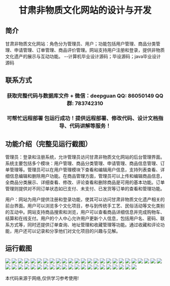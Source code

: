 <p><h1 align="center">甘肃非物质文化网站的设计与开发</h1></p>

## 简介
甘肃非物质文化网站：角色分为管理员、用户；功能包括用户管理、商品分类管理、申请管理、订单管理、商品评价管理。网站支持用户注册和登录，提供非物质文化遗产的展示与互动功能。    --计算机毕业设计源码；毕设源码；java毕业设计源码


## 联系方式
<p><h3 align="center">获取完整代码与数据库文件 + 微信：deepguan QQ: 86050149 QQ群: 783742310</h3></p>
<p><h3 align="center">可帮忙远程部署 包运行成功！提供远程部署、修改代码、设计文档指导、代码讲解等服务！</h3></p>

## 功能介绍（完整见运行截图）
管理员：登录和注册系统，允许管理员访问甘肃非物质文化网站的后台管理界面。系统主要包括多个模块：用户管理、商品分类管理、申请管理、商品信息管理、订单管理等。管理员可以在用户管理模块下查看和编辑用户信息，支持列表查看、详细信息编辑和删除用户功能。在商品管理方面，管理员可以上传和编辑商品信息，全商品分类展示、详细查看、修改、评论查看和删除商品是可用的基本功能。订单管理则提供对不同订单状态如已支付、未支付、已发货等订单的查看和管理功能。

用户：网站为用户提供注册和登录功能，使其可以访问甘肃非物质文化遗产相关的前台界面。用户可以浏览多个文化项目，参与到传统手工艺、民俗活动等文化类别的互动中。网站支持商品搜索和浏览，用户可以查看商品详细信息并完成购物车、结算和在线支付。用户的个人中心允许用户更新个人信息，包括用户名、密码、联系方式等，同时还提供订单查询、地址管理和收藏管理等功能。通过收藏和评论功能，用户还可以记录和分享他们对文化项目的兴趣与见解。


## 运行截图
![](img/001.jpg)
![](img/002.jpg)
![](img/003.jpg)
![](img/004.jpg)
![](img/005.jpg)
![](img/006.jpg)
![](img/007.jpg)
![](img/008.jpg)
![](img/009.jpg)
![](img/010.jpg)
![](img/011.jpg)
![](img/012.jpg)
![](img/013.jpg)
![](img/014.jpg)
![](img/015.jpg)
![](img/016.jpg)
![](img/017.jpg)
![](img/018.jpg)
![](img/019.jpg)
![](img/020.jpg)
![](img/021.jpg)
![](img/022.jpg)
![](img/023.jpg)
![](img/024.jpg)
![](img/025.jpg)
![](img/026.jpg)
![](img/027.jpg)
![](img/028.jpg)
![](img/029.jpg)
![](img/030.jpg)
![](img/031.jpg)
![](img/032.jpg)
![](img/033.jpg)
![](img/034.jpg)
![](img/035.jpg)
![](img/036.jpg)
![](img/037.jpg)
![](img/038.jpg)
![](img/039.jpg)
![](img/040.jpg)
![](img/041.jpg)
![](img/042.jpg)
![](img/043.jpg)
![](img/044.jpg)
![](img/045.jpg)
![](img/046.jpg)

<p>本代码来源于网络,仅供学习参考使用!</p>
